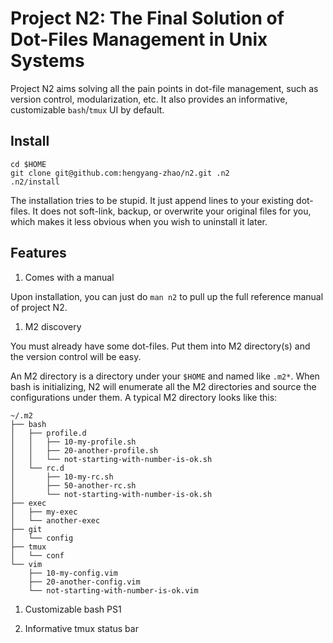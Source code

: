 # Project N2: The Final Solution of Dot-Files Management in Unix Systems

Project N2 aims solving all the pain points in dot-file management, such as
version control, modularization, etc. It also provides an informative,
customizable `bash`/`tmux` UI by default.

## Install

```
cd $HOME
git clone git@github.com:hengyang-zhao/n2.git .n2
.n2/install
```

The installation tries to be stupid. It just append lines to your existing
dot-files. It does not soft-link, backup, or overwrite your original files for
you, which makes it less obvious when you wish to uninstall it later.

## Features

1. Comes with a manual

Upon installation, you can just do `man n2` to pull up the full reference
manual of project N2.

1. M2 discovery

You must already have some dot-files. Put them into M2 directory(s) and the
version control will be easy.

An M2 directory is a directory under your `$HOME`
and named like `.m2*`. When bash is initializing, N2 will enumerate all the M2
directories and source the configurations under them. A typical M2 directory
looks like this:

```
~/.m2
├── bash
│   ├── profile.d
│   │   ├── 10-my-profile.sh
│   │   ├── 20-another-profile.sh
│   │   └── not-starting-with-number-is-ok.sh
│   └── rc.d
│       ├── 10-my-rc.sh
│       ├── 50-another-rc.sh
│       └── not-starting-with-number-is-ok.sh
├── exec
│   ├── my-exec
│   └── another-exec
├── git
│   └── config
├── tmux
│   └── conf
└── vim
    ├── 10-my-config.vim
    ├── 20-another-config.vim
    └── not-starting-with-number-is-ok.vim
```

1. Customizable bash PS1

1. Informative tmux status bar

